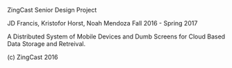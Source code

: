 ZingCast Senior Design Project

JD Francis, Kristofor Horst, Noah Mendoza
Fall 2016 - Spring 2017

A Distributed System of Mobile Devices and Dumb Screens for Cloud Based Data Storage and Retreival.

(c) ZingCast 2016